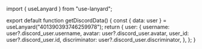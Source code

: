 import { useLanyard } from "use-lanyard";

export default function getDiscordData() {
  const { data: user } = useLanyard("401390393746259978");
  return {
    user: {
      username: user?.discord_user.username,
      avatar: user?.discord_user.avatar,
      user_id: user?.discord_user.id,
      discriminator: user?.discord_user.discriminator,
    },
  };
}

